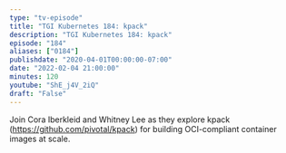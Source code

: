 ```yaml
---
type: "tv-episode"
title: "TGI Kubernetes 184: kpack"
description: "TGI Kubernetes 184: kpack"
episode: "184"
aliases: ["0184"]
publishdate: "2020-04-01T00:00:00-07:00"
date: "2022-02-04 21:00:00"
minutes: 120
youtube: "ShE_j4V_2iQ"
draft: "False"
---
```


Join Cora Iberkleid and Whitney Lee as they explore kpack (https://github.com/pivotal/kpack) for building OCI-compliant container images at scale.